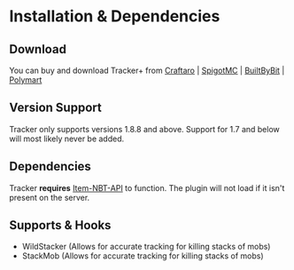 # Installation & Dependencies

## Download

You can buy and download Tracker+ from [Craftaro](https://craftaro.com/marketplace/product/trackerplus.383) | [SpigotMC](https://www.spigotmc.org/resources/tracker.108425/) | [BuiltByBit](https://builtbybit.com/resources/trackerplus.19509/) | [Polymart](https://polymart.org/resource/tracker.562)

## Version Support

Tracker only supports versions 1.8.8 and above. Support for 1.7 and below will most likely never be added.

## Dependencies

Tracker **requires** [Item-NBT-API](https://github.com/tr7zw/Item-NBT-API) to function. The plugin will not load if it isn't present on the server.

## Supports & Hooks

* WildStacker (Allows for accurate tracking for killing stacks of mobs)
* StackMob (Allows for accurate tracking for killing stacks of mobs)



